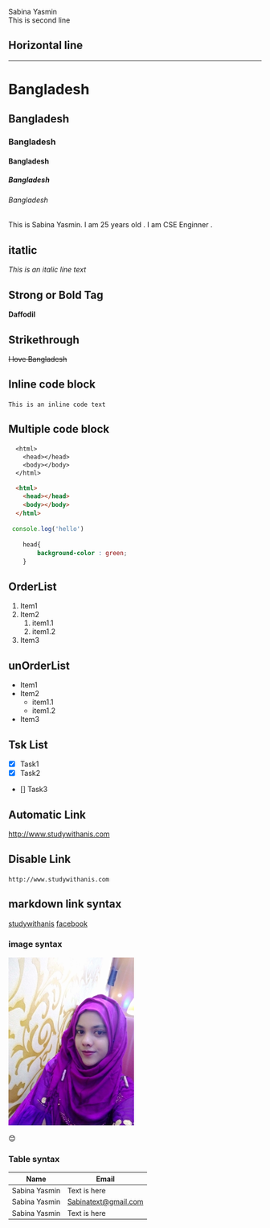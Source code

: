 <!--markdown tutorial-->
Sabina Yasmin  
This is second line

## Horizontal line
---

<!---Heading-->
# Bangladesh
## Bangladesh
### Bangladesh
#### Bangladesh
##### Bangladesh
###### Bangladesh     



<!--paragraph-->
<p>This is Sabina Yasmin. I am 25 years old . I am CSE Enginner .</p>

## itatlic
_This is an italic line text_

## Strong or Bold Tag
__Daffodil__

## Strikethrough
~~I love Bangladesh~~

## Inline code block
`This is an inline code text`

## Multiple code block

```
  <html>
    <head></head>
    <body></body>
  </html>
```

```html
  <html>
    <head></head>
    <body></body>
  </html>
```

```javascript
 console.log('hello')
```

```CSS
    head{
        background-color : green;
    }
```

## OrderList
1. Item1  
2. Item2  
    1. item1.1  
    2. item1.2  
3. Item3 

## unOrderList
- Item1  
- Item2  
    - item1.1  
    - item1.2  
- Item3 

## Tsk List
- [x] Task1
- [x] Task2
 - [] Task3

## Automatic Link 
http://www.studywithanis.com

## Disable Link 
`http://www.studywithanis.com`

## markdown link syntax
[studywithanis](websitelink)
[facebook](facebooklink)

<!---all link here-->
[websitelink]: http://www.studywithanis.com
[facebooklink]: http://www.studywithanis.com

### image syntax 
<!--![profile](./images/my-photo.jpg)-->

<img src="./images/my-photo.jpg" width="250px" title="profile image" />  

😊

### Table syntax
|Name |Email|
| --- | ---|
|Sabina Yasmin | Text is here |
|Sabina Yasmin | Sabinatext@gmail.com |
|Sabina Yasmin | Text is here |